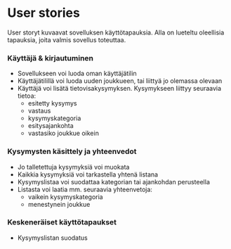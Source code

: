 # User stories
User storyt kuvaavat sovelluksen käyttötapauksia. Alla on lueteltu oleellisia tapauksia, joita valmis sovellus toteuttaa.

### Käyttäjä & kirjautuminen  
- Sovellukseen voi luoda oman käyttäjätilin  
- Käyttäjätilillä voi luoda uuden joukkueen, tai liittyä jo olemassa olevaan  
- Käyttäjä voi lisätä tietovisakysymyksen. Kysymykseen liittyy seuraavia tietoa:  
   - esitetty kysymys
   - vastaus
   - kysymyskategoria
   - esitysajankohta
   - vastasiko joukkue oikein

### Kysymysten käsittely ja yhteenvedot
- Jo talletettuja kysymyksiä voi muokata
- Kaikkia kysymyksiä voi tarkastella yhtenä listana
- Kysymyslistaa voi suodattaa kategorian tai ajankohdan perusteella
- Listasta voi laatia mm. seuraavia yhteenvetoja:
  - vaikein kysymyskategoria
  - menestynein joukkue
  
### Keskeneräiset käyttötapaukset
- Kysymyslistan suodatus
